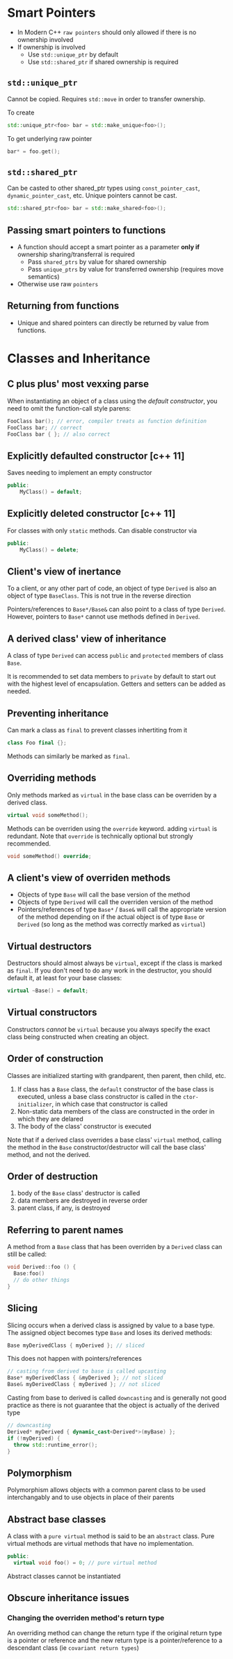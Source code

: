 
# Smart Pointers

- In Modern C++ `raw pointers` should only allowed if there is no ownership involved
- If ownership is involved
  - Use `std::unique_ptr` by default
  - Use `std::shared_ptr` if shared ownership is required

## `std::unique_ptr`

Cannot be copied. Requires `std::move` in order to transfer ownership.

To create
```cpp
std::unique_ptr<foo> bar = std::make_unique<foo>();
```

To get underlying raw pointer
```cpp
bar* = foo.get();
```

## `std::shared_ptr`

Can be casted to other shared_ptr types using `const_pointer_cast`, `dynamic_pointer_cast`, etc. Unique pointers cannot be cast.

```cpp
std::shared_ptr<foo> bar = std::make_shared<foo>();
```

## Passing smart pointers to functions
- A function should accept a smart pointer as a parameter **only if** ownership sharing/transferral is required
  - Pass `shared_ptrs` by value for shared ownership
  - Pass `unique_ptrs` by value for transferred ownership (requires move semantics)
- Otherwise use raw `pointers` 

## Returning from functions

- Unique and shared pointers can directly be returned by value from functions.

# Classes and Inheritance

## C plus plus' most vexxing parse

When instantiating an object of a class using the *default constructor*, you need to omit the function-call style parens:
```cpp
FooClass bar(); // error, compiler treats as function definition
FooClass bar; // correct
FooClass bar { }; // also correct
```

## Explicitly defaulted constructor [c++ 11]

Saves needing to implement an empty constructor
```cpp
public:
    MyClass() = default;
```

## Explicitly deleted constructor [c++ 11]

For classes with only `static` methods. Can disable constructor via
```cpp
public:
    MyClass() = delete;
```

## Client's view of inertance

To a client, or any other part of code, an object of type `Derived` is also an object of type `BaseClass`. This is not true in the reverse direction

Pointers/references to `Base*/Base&` can also point to a class of type `Derived`. However, pointers to `Base*` cannot use methods defined in `Derived`.

## A derived class' view of inheritance

A class of type `Derived` can access `public` and `protected` members of class `Base`.

It is recommended to set data members to `private` by default to start out with the highest level of encapsulation. Getters and setters can be added as needed.

## Preventing inheritance

Can mark a class as `final` to prevent classes inhertiting from it
```cpp
class Foo final {};
```

Methods can similarly be marked as `final`.

## Overriding methods

Only methods marked as `virtual` in the base class can be overriden by a derived class.
```cpp
virtual void someMethod();
```

Methods can be overriden using the `override` keyword. adding `virtual` is redundant. Note that `override` is technically optional but strongly recommended.
```cpp
void someMethod() override;
```

## A client's view of overriden methods

- Objects of type `Base` will call the base version of the method
- Objects of type `Derived` will call the overriden version of the method
- Pointers/references of type `Base*` / `Base&` will call the appropriate version of the method depending on if the actual object is of type `Base` or `Derived` (so long as the method was correctly marked as `virtual`)

## Virtual destructors

Destructors should almost always be `virtual`, except if the class is marked as `final`.  If you don't need to do any work in the destructor, you should default it, at least for your base classes:
```cpp
virtual ~Base() = default;
```

## Virtual constructors

Constructors _cannot_ be `virtual` because you always specify the exact class being constructed when creating an object.

## Order of construction

Classes are initialized starting with grandparent, then parent, then child, etc.

1. If class has a `Base` class, the `default` constructor of the base class is executed, unless a base class constructor is called in the `ctor-initializer`, in which case that constructor is called
2. Non-static data members of the class are constructed in the order in which they are delared
3. The body of the class' constructor is executed

Note that if a derived class overrides a base class' `virtual` method, calling the method in the `Base` constructor/destructor will call the base class' method, and not the derived.

## Order of destruction

1. body of the `Base` class' destructor is called
2. data members are destroyed in reverse order
3. parent class, if any, is destroyed

## Referring to parent names

A method from a `Base` class that has been overriden by a `Derived` class can still be called:
```cpp
void Derived::foo () {
  Base:foo()
  // do other things
}
```

## Slicing

Slicing occurs when a derived class is assigned by value to a base type. The assigned object becomes type `Base` and loses its derived methods:
```cpp
Base myDerivedClass { myDerived }; // sliced
```

This does not happen with pointers/references
```cpp
// casting from derived to base is called upcasting
Base* myDerivedClass { &myDerived }; // not sliced
Base& myDerivedClass { myDerived }; // not sliced
```

Casting from base to derived is called `downcasting` and is generally not good practice as there is not guarantee that the object is actually of the derived type
```cpp
// downcasting
Derived* myDerived { dynamic_cast<Derived*>(myBase) };
if (!myDerived) {
  throw std::runtime_error();
}
```

## Polymorphism

Polymorphism allows objects with a common parent class to be used interchangably and to use objects in place of their parents

## Abstract base classes

A class with a `pure virtual` method is said to be an `abstract` class. Pure virtual methods are virtual methods that have no implementation.
```cpp
public:
  virtual void foo() = 0; // pure virtual method
```

Abstract classes cannot be instantiated

## Obscure inheritance issues

### Changing the overriden method's return type

An overriding method can change the return type if the original return type is a pointer or reference and the new return type is a pointer/reference to a descendant class (ie `covariant return types`)



